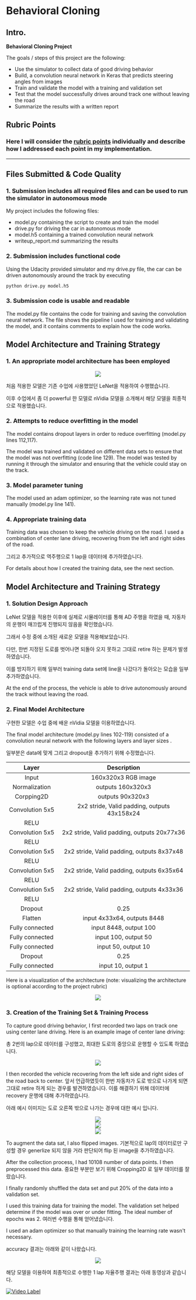 # **Behavioral Cloning** 

## Intro.

**Behavioral Cloning Project**

The goals / steps of this project are the following:
* Use the simulator to collect data of good driving behavior
* Build, a convolution neural network in Keras that predicts steering angles from images
* Train and validate the model with a training and validation set
* Test that the model successfully drives around track one without leaving the road
* Summarize the results with a written report

## Rubric Points
### Here I will consider the [rubric points](https://review.udacity.com/#!/rubrics/432/view) individually and describe how I addressed each point in my implementation.  

---
## Files Submitted & Code Quality

### 1. Submission includes all required files and can be used to run the simulator in autonomous mode

My project includes the following files:
* model.py containing the script to create and train the model
* drive.py for driving the car in autonomous mode
* model.h5 containing a trained convolution neural network 
* writeup_report.md summarizing the results

### 2. Submission includes functional code
Using the Udacity provided simulator and my drive.py file, the car can be driven autonomously around the track by executing 
```sh
python drive.py model.h5
```

### 3. Submission code is usable and readable

The model.py file contains the code for training and saving the convolution neural network. The file shows the pipeline I used for training and validating the model, and it contains comments to explain how the code works.

## Model Architecture and Training Strategy

### 1. An appropriate model architecture has been employed

<center><img src="./examples/LeNet.png"></center>

처음 적용한 모델은 기존 수업에 사용했었던 LeNet을 적용하여 수행했습니다.

이후 수업에서 좀 더 powerful 한 모델로 nVidia 모델을 소개해서 해당 모델을 최종적으로 적용했습니다.

### 2. Attempts to reduce overfitting in the model

The model contains dropout layers in order to reduce overfitting (model.py lines 112,117). 

The model was trained and validated on different data sets to ensure that the model was not overfitting (code line 129). The model was tested by running it through the simulator and ensuring that the vehicle could stay on the track.

### 3. Model parameter tuning

The model used an adam optimizer, so the learning rate was not tuned manually (model.py line 141).

### 4. Appropriate training data

Training data was chosen to keep the vehicle driving on the road. I used a combination of center lane driving, recovering from the left and right sides of the road.

그리고 추가적으로 역주행으로 1 lap을 데이터에 추가하였습니다.

For details about how I created the training data, see the next section. 

## Model Architecture and Training Strategy

### 1. Solution Design Approach

LeNet 모델을 적용한 이후에 실제로 시뮬레이터를 통해 AD 주행을 하였을 때, 자동차의 운행이 매끄럽게 진행되지 않음을 확인했습니다.

그래서 수정 중에 소개된 새로운 모델을 적용해보았습니다.

다만, 한번 지정된 도로를 벗어나면 되돌아 오지 못하고 그대로 retire 하는 문제가 발생하였습니다.

이를 방지하기 위해 일부러 training data set에 line을 나갔다가 돌아오는 모습을 일부 추가하였습니다.

At the end of the process, the vehicle is able to drive autonomously around the track without leaving the road.

### 2. Final Model Architecture

구현한 모델은 수업 중에 배운 nVidia 모델을 이용하였습니다.

The final model architecture (model.py lines 102-119) consisted of a convolution neural network with the following layers and layer sizes .

일부분은 data에 맞게 그리고 dropout을 추가하기 위해 수정했습니다.

| Layer     |     Description   |
|:---------------------:|:---------------------------------------------:|
| Input         | 160x320x3 RGB image   |
| Normalization | outputs 160x320x3     |
| Corpping2D    |  outputs 90x320x3     |
| Convolution 5x5   | 2x2 stride, Valid padding, outputs 43x158x24 |
| RELU          |                       |
| Convolution 5x5   | 2x2 stride, Valid padding, outputs 20x77x36   |
| RELU          |                       |
| Convolution 5x5   | 2x2 stride, Valid padding, outputs 8x37x48    |
| RELU          |                       |
| Convolution 5x5   | 2x2 stride, Valid padding, outputs 6x35x64    |
| RELU          |                       |
| Convolution 5x5   | 2x2 stride, Valid padding, outputs 4x33x36    |
| RELU          |                       |
| Dropout       | 0.25                  |
| Flatten       | input 4x33x64, outputs 8448                       |
| Fully connected   | input 8448, output 100                        |
| Fully connected   | input 100, output 50                          |
| Fully connected   | input 50, output 10                           |
| Dropout           | 0.25                                          |
| Fully connected   | input 10, output 1                            |

Here is a visualization of the architecture (note: visualizing the architecture is optional according to the project rubric)

<center><img src="./examples/nVidia_model.png"></center>

### 3. Creation of the Training Set & Training Process

To capture good driving behavior, I first recorded two laps on track one using center lane driving. Here is an example image of center lane driving:

총 2번의 lap으로 데이터를 구성했고, 최대한 도로의 중앙으로 운행할 수 있도록 하였습니다.

<center><img src="./examples/normal.jpg"></center>

I then recorded the vehicle recovering from the left side and right sides of the road back to center. 앞서 언급하였듯이 한번 자동차가 도로 밖으로 나가게 되면 그대로 retire 하게 되는 경우를 발견하였습니다. 이를 해결하기 위해 데이터에 recovery 운행에 대해 추가하였습니다.  

아래 예시 이미지는 도로 오른쪽 밖으로 나가는 경우에 대한 예시 입니다.

<center><img src="./examples/recovery1.jpg"></center>
<center><img src="./examples/recovery2.jpg"></center>
<center><img src="./examples/recovery3.jpg"></center>

To augment the data sat, I also flipped images. 기본적으로 lap의 데이터로만 구성할 경우 generlize 되지 않을 거라 판단되어 flip 된 image을 추가하였습니다. 

After the collection process, I had 10108 number of data points. I then preprocessed this data. 중요한 부분만 보기 위해 Cropping2D 로 일부 데이터를 잘랐습니다.

I finally randomly shuffled the data set and put 20% of the data into a validation set. 

I used this training data for training the model. The validation set helped determine if the model was over or under fitting. The ideal number of epochs was 2. 여러번 수행을 통해 얻어냈습니다.

 I used an adam optimizer so that manually training the learning rate wasn't necessary.

 accuracy 결과는 아래와 같이 나왔습니다.

 <center><img src="./examples/results.png"></center>

해당 모델을 이용하여 최종적으로 수행한 1 lap 자율주행 결과는 아래 동영상과 같습니다.

[![Video Label](http://img.youtube.com/vi/z4rIIFeOBak/0.jpg)](https://youtu.be/z4rIIFeOBak?t=0s)
